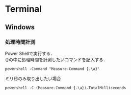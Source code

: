 # Terminal
## Windows
### 処理時間計測
Power Shellで実行する．  
{}の中に処理時間を計測したいコマンドを記入する．
```
powershell -Command "Measure-Command {.\a}"
```

ミリ秒のみ取り出したい場合
```
powershell -C (Measure-Command {.\a}).TotalMilliseconds
```
